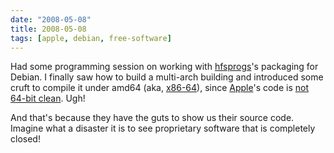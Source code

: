 ```yaml
---
date: "2008-05-08"
title: 2008-05-08
tags: [apple, debian, free-software]
---
```

Had some programming session on working with
[hfsprogs](http://packages.debian.org/hfsprogs)'s packaging for
Debian. I finally saw how to build a multi-arch building and
introduced some cruft to compile it under amd64 (aka,
[x86-64](http://en.wikipedia.org/wiki/X86-64)), since
[Apple](http://www.apple.com/)'s code is
[not 64-bit clean](http://bugs.debian.org/436159). Ugh!

And that's because they have the guts to show us their source code.
Imagine what a disaster it is to see proprietary software that is
completely closed!


